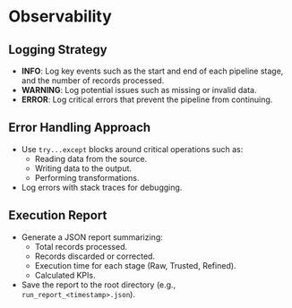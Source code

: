 # Observability

## Logging Strategy
- **INFO**: Log key events such as the start and end of each pipeline stage, and the number of records processed.
- **WARNING**: Log potential issues such as missing or invalid data.
- **ERROR**: Log critical errors that prevent the pipeline from continuing.

## Error Handling Approach
- Use `try...except` blocks around critical operations such as:
  - Reading data from the source.
  - Writing data to the output.
  - Performing transformations.
- Log errors with stack traces for debugging.

## Execution Report
- Generate a JSON report summarizing:
  - Total records processed.
  - Records discarded or corrected.
  - Execution time for each stage (Raw, Trusted, Refined).
  - Calculated KPIs.
- Save the report to the root directory (e.g., `run_report_<timestamp>.json`).